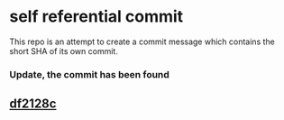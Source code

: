 # self referential commit

This repo is an attempt to create a commit message which contains the short SHA of its own commit.

### Update, the commit has been found

## [df2128c](https://github.com/broothie/self-referential-commit/commit/df2128c1b3fed98d646d86911adba677a97165ad)

